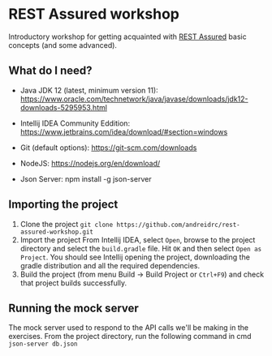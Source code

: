 # REST Assured workshop
Introductory workshop for getting acquainted with [REST Assured](http://rest-assured.io/) basic concepts (and some advanced).


## What do I need?
- Java JDK 12 (latest, minimum version 11):
    https://www.oracle.com/technetwork/java/javase/downloads/jdk12-downloads-5295953.html
    
- Intellij IDEA Community Eddition:
    https://www.jetbrains.com/idea/download/#section=windows
    
- Git (default options):
    https://git-scm.com/downloads
    
- NodeJS:
    https://nodejs.org/en/download/

- Json Server:
    npm install -g json-server

## Importing the project
1. Clone the project
`git clone https://github.com/andreidrc/rest-assured-workshop.git`
2. Import the project
From Intellij IDEA, select `Open`, browse to the project directory and select the `build.gradle` file.
Hit `OK` and then select `Open as Project`.
You should see Intellij opening the project, downloading the gradle distribution and all the required dependencies.
3. Build the project (from menu Build -> Build Project or `Ctrl+F9`) and check that project builds successfully.

## Running the mock server
The mock server used to respond to the API calls we'll be making in the exercises.
From the project directory, run the following command in cmd `json-server db.json`
